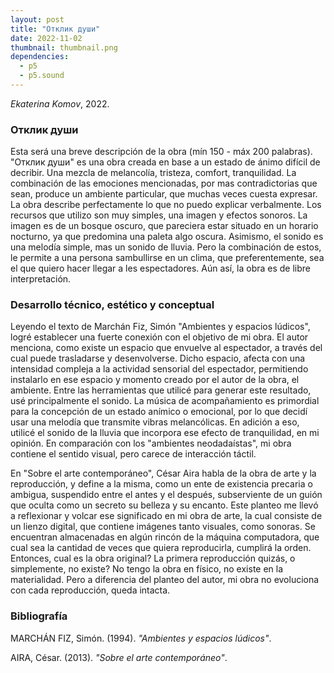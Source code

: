 ```yaml
---
layout: post
title: "Отклик души"
date: 2022-11-02
thumbnail: thumbnail.png
dependencies:
  - p5
  - p5.sound
---
```


<div id="div-sketch">
  <script type="text/javascript" src="sketch.js"></script>
</div>

_Ekaterina Komov_, 2022.

### **Отклик души**

Esta será una breve descripción de la obra (mín 150 - máx 200 palabras). "Отклик души" es una obra creada en base a un estado de ánimo difícil de decribir. Una mezcla de melancolía, tristeza, comfort, tranquilidad. La combinación de las emociones mencionadas, por mas contradictorias que sean, produce un ambiente particular, que muchas veces cuesta expresar. La obra describe perfectamente lo que no puedo explicar verbalmente. Los recursos que utilizo son muy simples, una imagen y efectos sonoros. La imagen es de un bosque oscuro, que pareciera estar situado en un horario nocturno, ya que predomina una paleta algo oscura. Asimismo, el sonido es una melodía simple, mas un sonido de lluvia. Pero la combinación de estos, le permite a una persona sambullirse en un clima, que preferentemente, sea el que quiero hacer llegar a les espectadores. Aún así, la obra es de libre interpretación.

### **Desarrollo técnico, estético y conceptual**

Leyendo el texto de Marchán Fiz, Simón "Ambientes y espacios lúdicos", logré establecer una fuerte conexión con el objetivo de mi obra. El autor menciona, como existe un espacio que envuelve al espectador, a través del cual puede trasladarse y desenvolverse. Dicho espacio, afecta con una intensidad compleja a la actividad sensorial del espectador, permitiendo instalarlo en ese espacio y momento creado por el autor de la obra, el ambiente. Entre las herramientas que utilicé para generar este resultado, usé principalmente el sonido. La música de acompañamiento es primordial para la concepción de un estado anímico o emocional, por lo que decidí usar una melodía que transmite vibras melancólicas. En adición a eso, utilicé el sonido de la lluvia que incorpora ese efecto de tranquilidad, en mi opinión. En comparación con los "ambientes neodadaístas", mi obra contiene el sentido visual, pero carece de interacción táctil.

En "Sobre el arte contemporáneo", César Aira habla de la obra de arte y la reproducción, y define a la misma, como un ente de existencia precaria o ambigua, suspendido entre el antes y el después, subserviente de un guión que oculta como un secreto su belleza y su encanto. Este planteo me llevó a reflexionar y volcar ese significado en mi obra de arte, la cual consiste de un lienzo digital, que contiene imágenes tanto visuales, como sonoras.  Se encuentran almacenadas en algún rincón de la máquina computadora, que cual sea la cantidad de veces que quiera reproducirla, cumplirá la orden. Entonces, cual es la obra original? La primera reproducción quizás, o simplemente, no existe? No tengo la obra en físico, no existe en la materialidad.  Pero a diferencia del planteo del autor, mi obra no evoluciona con cada reproducción, queda intacta.

### **Bibliografía**

MARCHÁN FIZ, Simón. (1994). _"Ambientes y espacios lúdicos"_.

AIRA, César. (2013). _"Sobre el arte contemporáneo"_.

